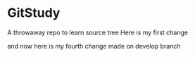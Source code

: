 # GitStudy
A throwaway repo to learn source tree
Here is my first change

and now here is my fourth change made on develop branch
